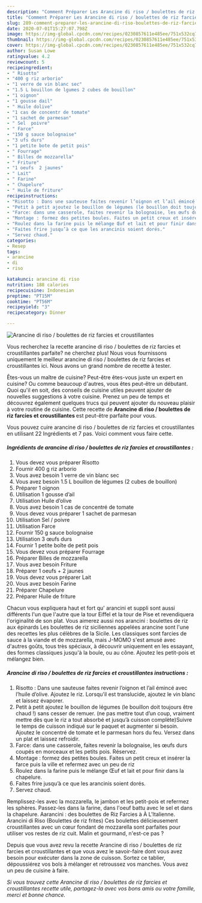 ```yaml
---
description: "Comment Préparer Les Arancine di riso / boulettes de riz farcies et croustillantes"
title: "Comment Préparer Les Arancine di riso / boulettes de riz farcies et croustillantes"
slug: 289-comment-preparer-les-arancine-di-riso-boulettes-de-riz-farcies-et-croustillantes
date: 2020-07-01T15:27:07.798Z
image: https://img-global.cpcdn.com/recipes/0230857611e485ee/751x532cq70/arancine-di-riso-boulettes-de-riz-farcies-et-croustillantes-photo-principale-de-la-recette.jpg
thumbnail: https://img-global.cpcdn.com/recipes/0230857611e485ee/751x532cq70/arancine-di-riso-boulettes-de-riz-farcies-et-croustillantes-photo-principale-de-la-recette.jpg
cover: https://img-global.cpcdn.com/recipes/0230857611e485ee/751x532cq70/arancine-di-riso-boulettes-de-riz-farcies-et-croustillantes-photo-principale-de-la-recette.jpg
author: Susan Lowe
ratingvalue: 4.2
reviewcount: 5
recipeingredient:
- " Risotto"
- "400 g riz arborio"
- "1 verre de vin blanc sec"
- "1.5 L bouillon de lgumes 2 cubes de bouillon"
- "1 oignon"
- "1 gousse dail"
- " Huile dolive"
- "1 cas de concentr de tomate"
- "1 sachet de parmesan"
- " Sel  poivre"
- " Farce"
- "150 g sauce bolognaise"
- "3 ufs durs"
- "1 petite bote de petit pois"
- " Fourrage"
- " Billes de mozzarella"
- " Friture"
- "1 oeufs  2 jaunes"
- " Lait"
- " Farine"
- " Chapelure"
- " Huile de friture"
recipeinstructions:
- "Risotto : Dans une sauteuse faites revenir l’oignon et l’ail émincé avec l’huile d’olive. Ajoutez le riz. Lorsqu’il est translucide, ajoutez le vin blanc et laissez évaporer."
- "Petit à petit ajoutez le bouillon de légumes (le bouillon doit toujours être chaud !) sans cesser de remuer. (ne pas mettre tout d’un coup, vraiment mettre dès que le riz a tout absorbé et jusqu’à cuisson complète)Suivre le temps de cuisson indiqué sur le paquet et augmenter si besoin. Ajoutez le concentré de tomate et le parmesan hors du feu. Versez dans un plat et laissez refroidir."
- "Farce: dans une casserole, faites revenir la bolognaise, les œufs durs coupés en morceaux et les petits pois. Réservez."
- "Montage : formez des petites boules. Faites un petit creux et insérer la farce puis la ville et refermez avec un peu de riz"
- "Roulez dans la farine puis le mélange Œuf et lait et pour finir dans la chapelure."
- "Faites frire jusqu’à ce que les arancinis soient dorés."
- "Servez chaud."
categories:
- Resep
tags:
- arancine
- di
- riso

katakunci: arancine di riso 
nutrition: 188 calories
recipecuisine: Indonesian
preptime: "PT15M"
cooktime: "PT56M"
recipeyield: "3"
recipecategory: Dinner

---
```



![Arancine di riso / boulettes de riz farcies et croustillantes](https://img-global.cpcdn.com/recipes/0230857611e485ee/751x532cq70/arancine-di-riso-boulettes-de-riz-farcies-et-croustillantes-photo-principale-de-la-recette.jpg)

Vous recherchez la recette arancine di riso / boulettes de riz farcies et croustillantes parfaite? ne cherchez plus! Nous vous fournissons uniquement le meilleur arancine di riso / boulettes de riz farcies et croustillantes ici. Nous avons un grand nombre de recette à tester.

Êtes-vous un maître de cuisine? Peut-être êtes-vous juste un expert en cuisine? Ou comme beaucoup d'autres, vous êtes peut-être un débutant. Quoi qu'il en soit, des conseils de cuisine utiles peuvent ajouter de nouvelles suggestions à votre cuisine. Prenez un peu de temps et découvrez également quelques trucs qui peuvent ajouter du nouveau plaisir à votre routine de cuisine. Cette recette de <strong> Arancine di riso / boulettes de riz farcies et croustillantes </strong> est peut-être parfaite pour vous.

<!--inarticleads1-->

Vous pouvez cuire arancine di riso / boulettes de riz farcies et croustillantes en utilisant 22 Ingrédients et 7 pas. Voici comment vous faire cette.

##### Ingrédients de arancine di riso / boulettes de riz farcies et croustillantes :

1. Vous devez vous préparer  Risotto
1. Fournir 400 g riz arborio
1. Vous avez besoin 1 verre de vin blanc sec
1. Vous avez besoin 1.5 L bouillon de légumes (2 cubes de bouillon)
1. Préparer 1 oignon
1. Utilisation 1 gousse d’ail
1. Utilisation  Huile d’olive
1. Vous avez besoin 1 cas de concentré de tomate
1. Vous devez vous préparer 1 sachet de parmesan
1. Utilisation  Sel / poivre
1. Utilisation  Farce
1. Fournir 150 g sauce bolognaise
1. Utilisation 3 œufs durs
1. Fournir 1 petite boîte de petit pois
1. Vous devez vous préparer  Fourrage
1. Préparer  Billes de mozzarella
1. Vous avez besoin  Friture
1. Préparer 1 oeufs + 2 jaunes
1. Vous devez vous préparer  Lait
1. Vous avez besoin  Farine
1. Préparer  Chapelure
1. Préparer  Huile de friture


Chacun vous expliquera haut et fort qu&#39; arancini et suppli sont aussi différents l&#39;un que l&#39;autre que la tour Eiffel et la tour de Pise et revendiquera l&#39;originalité de son plat. Vous aimerez aussi nos arancini : boulettes de riz aux épinards Les boulettes de riz siciliennes appelées arancine sont l&#39;une des recettes les plus célèbres de la Sicile. Les classiques sont farcies de sauce à la viande et de mozzarella, mais J-MOMO s&#39;est amusé avec d&#39;autres goûts, tous très spéciaux, à découvrir uniquement en les essayant, des formes classiques jusqu&#39;à la boule, ou au cône. Ajoutez les petit-pois et mélangez bien. 

<!--inarticleads2-->

##### Arancine di riso / boulettes de riz farcies et croustillantes instructions :

1. Risotto : Dans une sauteuse faites revenir l’oignon et l’ail émincé avec l’huile d’olive. Ajoutez le riz. Lorsqu’il est translucide, ajoutez le vin blanc et laissez évaporer.
1. Petit à petit ajoutez le bouillon de légumes (le bouillon doit toujours être chaud !) sans cesser de remuer. (ne pas mettre tout d’un coup, vraiment mettre dès que le riz a tout absorbé et jusqu’à cuisson complète)Suivre le temps de cuisson indiqué sur le paquet et augmenter si besoin. Ajoutez le concentré de tomate et le parmesan hors du feu. Versez dans un plat et laissez refroidir.
1. Farce: dans une casserole, faites revenir la bolognaise, les œufs durs coupés en morceaux et les petits pois. Réservez.
1. Montage : formez des petites boules. Faites un petit creux et insérer la farce puis la ville et refermez avec un peu de riz
1. Roulez dans la farine puis le mélange Œuf et lait et pour finir dans la chapelure.
1. Faites frire jusqu’à ce que les arancinis soient dorés.
1. Servez chaud.


Remplissez-les avec la mozzarella, le jambon et les petit-pois et refermez les sphères. Passez-les dans la farine, dans l&#39;oeuf battu avec le sel et dans la chapelure. Aarancini : des boulettes de Riz Farcies à À L&#39;Italienne. Arancini di Riso (Boulettes de riz frites) Ces boulettes délicieusement croustillantes avec un cœur fondant de mozzarella sont parfaites pour utiliser vos restes de riz cuit. Malin et gourmand, n&#39;est-ce pas ? 

<!--inarticleads1-->

<p>
Depuis que vous avez revu la recette Arancine di riso / boulettes de riz farcies et croustillantes et que vous avez le savoir-faire dont vous avez besoin pour exécuter dans la zone de cuisson. Sortez ce tablier, dépoussiérez vos bols à mélanger et retroussez vos manches. Vous avez un peu de cuisine à faire.
</p>

<p>
<i>Si vous trouvez cette Arancine di riso / boulettes de riz farcies et croustillantes recette utile, partagez-la avec vos bons amis ou votre famille, merci et bonne chance.</i>
</p>
